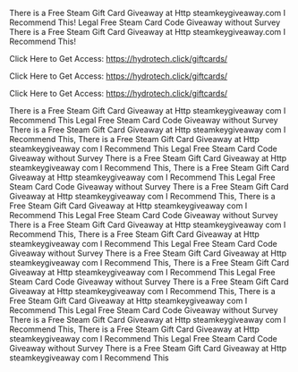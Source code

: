 There is a Free Steam Gift Card Giveaway at Http steamkeygiveaway.com I Recommend This! Legal Free Steam Card Code Giveaway without Survey There is a Free Steam Gift Card Giveaway at Http steamkeygiveaway.com I Recommend This!

Click Here to Get Access: https://hydrotech.click/giftcards/

Click Here to Get Access: https://hydrotech.click/giftcards/

Click Here to Get Access: https://hydrotech.click/giftcards/

There is a Free Steam Gift Card Giveaway at Http steamkeygiveaway com I Recommend This Legal Free Steam Card Code Giveaway without Survey There is a Free Steam Gift Card Giveaway at Http steamkeygiveaway com I Recommend This, There is a Free Steam Gift Card Giveaway at Http steamkeygiveaway com I Recommend This Legal Free Steam Card Code Giveaway without Survey There is a Free Steam Gift Card Giveaway at Http steamkeygiveaway com I Recommend This, There is a Free Steam Gift Card Giveaway at Http steamkeygiveaway com I Recommend This Legal Free Steam Card Code Giveaway without Survey There is a Free Steam Gift Card Giveaway at Http steamkeygiveaway com I Recommend This, There is a Free Steam Gift Card Giveaway at Http steamkeygiveaway com I Recommend This Legal Free Steam Card Code Giveaway without Survey There is a Free Steam Gift Card Giveaway at Http steamkeygiveaway com I Recommend This, There is a Free Steam Gift Card Giveaway at Http steamkeygiveaway com I Recommend This Legal Free Steam Card Code Giveaway without Survey There is a Free Steam Gift Card Giveaway at Http steamkeygiveaway com I Recommend This, There is a Free Steam Gift Card Giveaway at Http steamkeygiveaway com I Recommend This Legal Free Steam Card Code Giveaway without Survey There is a Free Steam Gift Card Giveaway at Http steamkeygiveaway com I Recommend This, There is a Free Steam Gift Card Giveaway at Http steamkeygiveaway com I Recommend This Legal Free Steam Card Code Giveaway without Survey There is a Free Steam Gift Card Giveaway at Http steamkeygiveaway com I Recommend This, There is a Free Steam Gift Card Giveaway at Http steamkeygiveaway com I Recommend This Legal Free Steam Card Code Giveaway without Survey There is a Free Steam Gift Card Giveaway at Http steamkeygiveaway com I Recommend This
